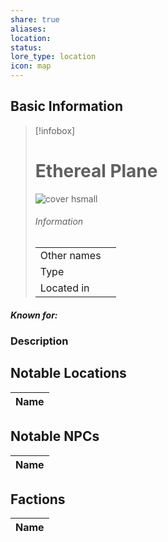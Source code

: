 ```yaml
---
share: true
aliases: 
location: 
status: 
lore_type: location
icon: map
---
```

## Basic Information
> [!infobox]
> # Ethereal Plane
> ![cover hsmall](insertimage.png)
> ###### Information
> |   |  |
> | ---- | ---- |
> | Other names | |
> | Type | 
> | Located in | |
##### Known for:
### Description
## Notable Locations
| Name |
| ---- |

## Notable NPCs
| Name |
| ---- |

## Factions
| Name |
| ---- |
